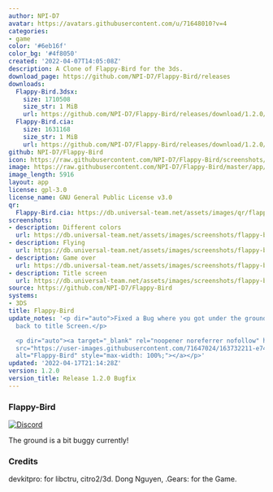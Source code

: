 ```yaml
---
author: NPI-D7
avatar: https://avatars.githubusercontent.com/u/71648010?v=4
categories:
- game
color: '#6eb16f'
color_bg: '#4f8050'
created: '2022-04-07T14:05:08Z'
description: A Clone of Flappy-Bird for the 3ds.
download_page: https://github.com/NPI-D7/Flappy-Bird/releases
downloads:
  Flappy-Bird.3dsx:
    size: 1710508
    size_str: 1 MiB
    url: https://github.com/NPI-D7/Flappy-Bird/releases/download/1.2.0/Flappy-Bird.3dsx
  Flappy-Bird.cia:
    size: 1631168
    size_str: 1 MiB
    url: https://github.com/NPI-D7/Flappy-Bird/releases/download/1.2.0/Flappy-Bird.cia
github: NPI-D7/Flappy-Bird
icon: https://raw.githubusercontent.com/NPI-D7/Flappy-Bird/screenshots/app/icon.png
image: https://raw.githubusercontent.com/NPI-D7/Flappy-Bird/master/app/banner.png
image_length: 5916
layout: app
license: gpl-3.0
license_name: GNU General Public License v3.0
qr:
  Flappy-Bird.cia: https://db.universal-team.net/assets/images/qr/flappy-bird-cia.png
screenshots:
- description: Different colors
  url: https://db.universal-team.net/assets/images/screenshots/flappy-bird/different-colors.png
- description: Flying
  url: https://db.universal-team.net/assets/images/screenshots/flappy-bird/flying.png
- description: Game over
  url: https://db.universal-team.net/assets/images/screenshots/flappy-bird/game-over.png
- description: Title screen
  url: https://db.universal-team.net/assets/images/screenshots/flappy-bird/title-screen.png
source: https://github.com/NPI-D7/Flappy-Bird
systems:
- 3DS
title: Flappy-Bird
update_notes: '<p dir="auto">Fixed a Bug where you got under the ground when going
  back to title Screen.</p>

  <p dir="auto"><a target="_blank" rel="noopener noreferrer nofollow" href="https://user-images.githubusercontent.com/71647024/163732211-e74ae266-4d50-4532-ac73-3ec62f9aecf3.png"><img
  src="https://user-images.githubusercontent.com/71647024/163732211-e74ae266-4d50-4532-ac73-3ec62f9aecf3.png"
  alt="Flappy-Bird" style="max-width: 100%;"></a></p>'
updated: '2022-04-17T21:14:28Z'
version: 1.2.0
version_title: Release 1.2.0 Bugfix
---
```

### Flappy-Bird 
[![Discord](https://img.shields.io/discord/961610973066702889?style=for-the-badge)](https://discord.gg/XuX6EN8dyt)

The ground is a bit buggy currently!


### Credits
devkitpro: for libctru, citro2/3d.
Dong Nguyen, .Gears: for the Game.